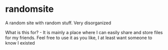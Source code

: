 # randomsite
 A random site with random stuff. Very disorganized


What is this for? - It is mainly a place where I can easily share and store files for my friends.
Feel free to use it as you like, I at least want someone to know I existed